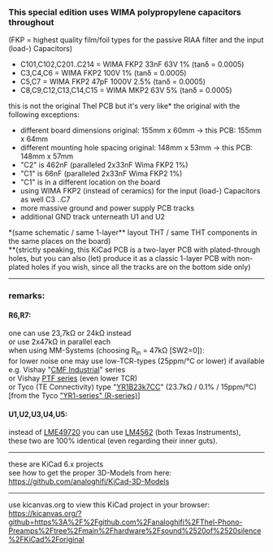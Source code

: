 ### This special edition uses WIMA polypropylene capacitors throughout  
(FKP = highest quality film/foil types for the passive RIAA filter and the input (load-) Capacitors)  
* C101,C102,C201..C214 = WIMA FKP2 33nF 63V 1% (tanδ = 0.0005)  
* C3,C4,C6 = WIMA FKP2 100V 1% (tanδ = 0.0005)
* C5,C7 = WIMA FKP2 47pF 1000V 2.5% (tanδ = 0.0005)
* C8,C9,C12,C13,C14,C15 = WIMA MKP2 63V 5% (tanδ = 0.0005)  
  
this is not the original Thel PCB but it's very like\* the original with the following exceptions:  
* different board dimensions original: 155mm x 60mm -> this PCB: 155mm x 64mm  
* different mounting hole spacing original: 148mm x 53mm -> this PCB: 148mm x 57mm  
* "C2" is 462nF (paralleled 2x33nF Wima FKP2 1%) 
* "C1" is 66nF (paralleled 2x33nF Wima FKP2 1%)
* "C1" is in a different location on the board  
* using WIMA FKP2 (instead of ceramics) for the input (load-) Capacitors as well C3 ..C7  
* more massive ground and power supply PCB tracks  
* additional GND track unterneath U1 and U2 
  
\*(same schematic / same 1-layer\** layout THT / same THT components in the same places on the board)  
\**(strictly speaking, this KiCad PCB is a two-layer PCB with plated-through holes, but you can also (let) produce it as a classic 1-layer PCB with non-plated holes if you wish, since all the tracks are on the bottom side only)  

----  

### remarks:  
#### R6,R7:  
one can use 23,7kΩ or 24kΩ instead  
or use 2x47kΩ in parallel each  
when using MM-Systems (choosing R<sub>in</sub> = 47kΩ [SW2=0]):  
for lower noise one may use low-TCR-types (25ppm/°C or lower) if available  
e.g. Vishay "[CMF Industrial](https://www.mouser.com/c/passive-components/resistors/film-resistors/metal-film-resistors-through-hole/?m=Vishay&series=CMF%20Industrial)" series  
or Vishay [PTF series](https://www.mouser.de/c/passive-components/resistors/film-resistors/metal-film-resistors-through-hole/?m=Vishay&series=PTF) (even lower TCR)  
or Tyco (TE Connectivity) type "[YR1B23k7CC](https://www.mouser.com/ProductDetail/TE-Connectivity-Holsworthy/YR1B23K7CC?qs=n4i9pByFsMSkJXItUSDcPw%3D%3D)" (23.7kΩ / 0.1% / 15ppm/°C) [from the Tyco ["YR1-series" (R-series)](https://www.mouser.com/c/passive-components/resistors/film-resistors/metal-film-resistors-through-hole/?m=TE%20Connectivity&series=R)]  
#### U1,U2,U3,U4,U5:  
instead of [LME49720](https://www2.mouser.com/ProductDetail/Texas-Instruments/LME49720NA-NOPB?qs=7lkVKPoqpbYtIqwyg5iDaA%3D%3D) you can use [LM4562](https://www2.mouser.com/ProductDetail/Texas-Instruments/LM4562NA-NOPB?qs=QbsRYf82W3Gc2w4DLq%252BZjw%3D%3D) (both Texas Instruments),  
these two are 100% identical (even regarding their inner guts).
  
----  
  
these are KiCad 6.x projects  
see how to get the proper 3D-Models from here: https://github.com/analoghifi/KiCad-3D-Models
  
----  
  
use kicanvas.org to view this KiCad project in your browser:  
https://kicanvas.org/?github=https%3A%2F%2Fgithub.com%2Fanaloghifi%2FThel-Phono-Preamps%2Ftree%2Fmain%2Fhardware%2Fsound%2520of%2520silence%2FKiCad%2Foriginal
